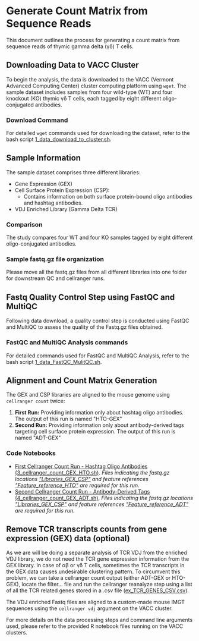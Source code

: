 
# Generate Count Matrix from Sequence Reads

This document outlines the process for generating a count matrix from sequence reads of thymic gamma delta (γδ) T cells.

## Downloading Data to VACC Cluster

To begin the analysis, the data is downloaded to the VACC (Vermont Advanced Computing Center) cluster computing platform using `wget`. The sample dataset includes samples from four wild-type (WT) and four knockout (KO) thymic γδ T cells, each tagged by eight different oligo-conjugated antibodies.

### Download Command

For detailed `wget` commands used for downloading the dataset, refer to the bash script [1_data_download_to_cluster.sh](/bash_scripts/1_data_download_to_cluster.sh).

## Sample Information

The sample dataset comprises three different libraries:
- Gene Expression (GEX)
- Cell Surface Protein Expression (CSP):
    - Contains information on both surface protein-bound oligo antibodies and hashtag antibodies.
- VDJ Enriched Library (Gamma Delta TCR)

### Comparison

The study compares four WT and four KO samples tagged by eight different oligo-conjugated antibodies.

### Sample fastq.gz file organization

Please move all the fastq.gz files from all different libraries into one folder for downstream QC and cellranger runs.


## Fastq Quality Control Step using FastQC and MultiQC

Following data download, a quality control step is conducted using FastQC and MultiQC to assess the quality of the Fastq.gz files obtained. 

### FastQC and MultiQC Analysis commands

For detailed commands used for FastQC and MultiQC Analysis, refer to the bash script [1_data_FastQC_MulitQC.sh](/bash_scripts/1_data_FastQC_MulitQC.sh).


## Alignment and Count Matrix Generation

The GEX and CSP libraries are aligned to the mouse genome using `cellranger count` twice:
1. **First Run:** Providing information only about hashtag oligo antibodies. The output of this run is named "HTO-GEX"
2. **Second Run:** Providing information only about antibody-derived tags targeting cell surface protein expression. The output of this run is named "ADT-GEX"

### Code Notebooks

- [First Cellranger Count Run - Hashtag Oligo Antibodies (3_cellranger_count_GEX_HTO.sh)](/bash_scripts/3_cellranger_count_GEX_HTO.sh). _Files indicating the fastq.gz locations ["Libraries_GEX_CSP"](/references/Libraries_GEX_CSP) and feature references ["Feature_reference_HTO"](/references/Feature_reference_HTO) are required for this run._
- [Second Cellranger Count Run - Antibody-Derived Tags (4_cellranger_count_GEX_ADT.sh)](/bash_scripts/3_cellranger_count_GEX_ADT.sh). _Files indicating the fastq.gz locations ["Libraries_GEX_CSP"](/references/Libraries_GEX_CSP) and feature references ["Feature_reference_ADT"](/references/Feature_reference_ADT) are required for this run._

## Remove TCR transcripts counts from gene expression (GEX) data (optional)
As we are will be doing a separate analysis of TCR VDJ from the enriched VDJ library, we do not need the TCR gene expression information from the GEX library. In case of αβ or γδ T cells, sometimes the TCR transcripts in the GEX data causes undesirable clustering pattern. To circumvent this problem, we can take a cellranger count output (either ADT-GEX or HTO-GEX), locate the filter... file and run the cellranger reanalyze step using a list of all the TCR related genes stored in a .csv file ([ex_TCR_GENES_CSV.csv](/references/ex_TCR_GENES_CSV.csv)).



The VDJ enriched Fastq files are aligned to a custom-made mouse IMGT sequences using the `cellranger vdj` argument on the VACC cluster.

For more details on the data processing steps and command line arguments used, please refer to the provided R notebook files running on the VACC clusters.
